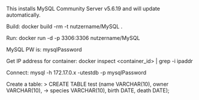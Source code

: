 This installs MySQL Community Server v5.6.19 and will update automatically.

Build: docker build -rm -t nutzername/MySQL .

Run: docker run -d -p 3306:3306 nutzername/MySQL

MySQL PW is: mysqlPassword

Get IP address for container:
docker inspect <container_id> | grep -i ipaddr

Connect:
mysql -h 172.17.0.x -utestdb -p mysqlPassword

Create a table:
\> CREATE TABLE test (name VARCHAR(10), owner VARCHAR(10),
    -> species VARCHAR(10), birth DATE, death DATE);
